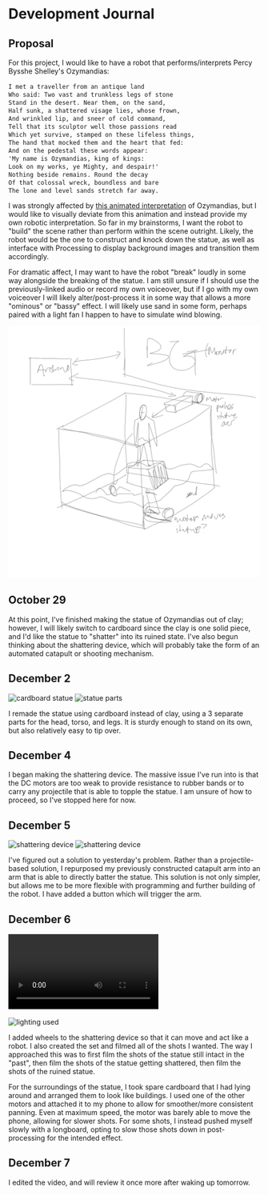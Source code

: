 # Development Journal

## Proposal

For this project, I would like to have a robot that performs/interprets Percy Bysshe Shelley's Ozymandias:

```
I met a traveller from an antique land
Who said: Two vast and trunkless legs of stone
Stand in the desert. Near them, on the sand,
Half sunk, a shattered visage lies, whose frown,
And wrinkled lip, and sneer of cold command,
Tell that its sculptor well those passions read
Which yet survive, stamped on these lifeless things,
The hand that mocked them and the heart that fed:
And on the pedestal these words appear:
'My name is Ozymandias, king of kings:
Look on my works, ye Mighty, and despair!'
Nothing beside remains. Round the decay
Of that colossal wreck, boundless and bare
The lone and level sands stretch far away.
```

I was strongly affected by [this animated interpretation](https://www.youtube.com/watch?v=sPlSH6n37ts) of Ozymandias, but I would like to visually deviate from this animation and instead provide my own robotic interpretation. So far in my brainstorms, I want the robot to "build" the scene rather than perform within the scene outright. Likely, the robot would be the one to construct and knock down the statue, as well as interface with Processing to display background images and transition them accordingly.

For dramatic affect, I may want to have the robot "break" loudly in some way alongside the breaking of the statue. I am still unsure if I should use the previously-linked audio or record my own voiceover, but if I go with my own voiceover I will likely alter/post-process it in some way that allows a more "ominous" or "bassy" effect. I will likely use sand in some form, perhaps paired with a light fan I happen to have to simulate wind blowing.

![brainstorm](ozymandiasdraft.png)

## October 29

At this point, I've finished making the statue of Ozymandias out of clay; however, I will likely switch to cardboard since the clay is one solid piece, and I'd like the statue to "shatter" into its ruined state. I've also begun thinking about the shattering device, which will probably take the form of an automated catapult or shooting mechanism.

## December 2

![cardboard statue](https://i.imgur.com/EMJRxOf.jpeg)
![statue parts](https://i.imgur.com/CeeJkZz.jpeg)

I remade the statue using cardboard instead of clay, using a 3 separate parts for the head, torso, and legs. It is sturdy enough to stand on its own, but also relatively easy to tip over.

## December 4

I began making the shattering device. The massive issue I've run into is that the DC motors are too weak to provide resistance to rubber bands or to carry any projectile that is able to topple the statue. I am unsure of how to proceed, so I've stopped here for now.

## December 5

![shattering device](https://i.imgur.com/GRkMnGc.jpeg)
![shattering device](https://i.imgur.com/GswVvVU.jpeg)

I've figured out a solution to yesterday's problem. Rather than a projectile-based solution, I repurposed my previously constructed catapult arm into an arm that is able to directly batter the statue. This solution is not only simpler, but allows me to be more flexible with programming and further building of the robot. I have added a button which will trigger the arm.

## December 6

![finished set](https://i.imgur.com/sQtm9UW.mp4)

![lighting used](https://i.imgur.com/HxUPuLj.jpeg)

I added wheels to the shattering device so that it can move and act like a robot. I also created the set and filmed all of the shots I wanted. The way I approached this was to first film the shots of the statue still intact in the "past", then film the shots of the statue getting shattered, then film the shots of the ruined statue.

For the surroundings of the statue, I took spare cardboard that I had lying around and arranged them to look like buildings. I used one of the other motors and attached it to my phone to allow for smoother/more consistent panning. Even at maximum speed, the motor was barely able to move the phone, allowing for slower shots. For some shots, I instead pushed myself slowly with a longboard, opting to slow those shots down in post-processing for the intended effect.

## December 7

I edited the video, and will review it once more after waking up tomorrow.
